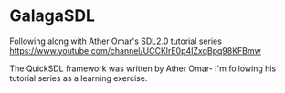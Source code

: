 # GalagaSDL
Following along with Ather Omar's SDL2.0 tutorial series
https://www.youtube.com/channel/UCCKlrE0p4IZxqBpq98KFBmw


The QuickSDL framework was written by Ather Omar- I'm following his tutorial series as a learning exercise.
